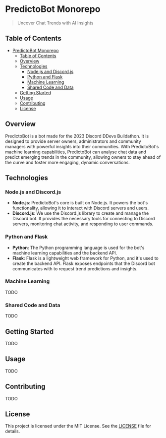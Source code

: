 # PredictoBot Monorepo

> Uncover Chat Trends with AI Insights

## Table of Contents

* [PredictoBot Monorepo](#predictobot-monorepo)
  * [Table of Contents](#table-of-contents)
  * [Overview](#overview)
  * [Technologies](#technologies)
    * [Node.js and Discord.js](#nodejs-and-discordjs)
    * [Python and Flask](#python-and-flask)
    * [Machine Learning](#machine-learning)
    * [Shared Code and Data](#shared-code-and-data)
  * [Getting Started](#getting-started)
  * [Usage](#usage)
  * [Contributing](#contributing)
  * [License](#license)


## Overview

PredictoBot is a bot made for the 2023 Discord DDevs Buildathon. It is designed to provide server owners, administrators
and community managers with powerful insights into their communities. With PredictoBot's machine learning capabilities,
PredictoBot can analyse chat data and predict emerging trends in the community, allowing owners to stay ahead of the
curve and foster more engaging, dynamic conversations.

## Technologies

### Node.js and Discord.js

- **Node.js**: PredictoBot's core is built on Node.js. It powers the bot's functionality, allowing it to interact with
  Discord servers and users.
- **Discord.js**: We use the Discord.js library to create and manage the Discord bot. It provides the necessary tools
  for connecting to Discord servers, monitoring chat activity, and responding to user commands.

### Python and Flask

- **Python**: The Python programming language is used for the bot's machine learning capabilities and the backend
  API.
- **Flask**: Flask is a lightweight web framework for Python, and it's used to create the backend API. Flask exposes
  endpoints that the Discord bot communicates with to request trend predictions and insights.

### Machine Learning
TODO

### Shared Code and Data
TODO

## Getting Started
TODO

## Usage
TODO

## Contributing
TODO

## License

This project is licensed under the MIT License. See the [LICENSE](LICENSE) file for details.
